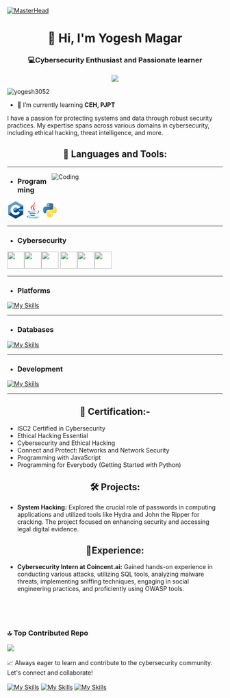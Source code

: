 <!--
**Yogesh3052/Yogesh3052** is a ✨ _special_ ✨ repository because its `README.md` (this file) appears on your GitHub profile.

Here are some ideas to get you started:

- 🔭 I’m currently working on ...
- 🌱 I’m currently learning ...
- 👯 I’m looking to collaborate on ...
- 🤔 I’m looking for help with ...
- 💬 Ask me about ...
- 📫 How to reach me: ...
- 😄 Pronouns: ...
- ⚡ Fun fact: ...
-->
[![MasterHead](https://www.enterpriseappstoday.com/wp-content/uploads/2022/09/Content-Marketing-Statistics-2.gif)]()
<h1 align="center">👋 Hi, I'm Yogesh Magar</h1> 
<h3 align="center"> 💻Cybersecurity Enthusiast and Passionate learner</h3>
<p align="center"><img  align="center" src="https://user-images.githubusercontent.com/74038190/212284158-e840e285-664b-44d7-b79b-e264b5e54825.gif"/></p>
<p align="left"> <img src="https://komarev.com/ghpvc/?username=yogesh3052&label=Profile%20views&color=0e75b6&style=flat" alt="yogesh3052" /> </p>


- 🌱 I’m currently learning **CEH, PJPT**

I have a passion for protecting systems and data through robust security practices. My expertise spans across various domains in cybersecurity, including ethical hacking, threat intelligence, and more.


<h2 align="Center"> 🔧 Languages and Tools:</h2>
<hr>
<img align="right" alt="Coding" width="400" src="https://cdn.dribbble.com/users/1162077/screenshots/3848914/programmer.gif">



- <h3>Programming</h3>
 <img src="https://raw.githubusercontent.com/devicons/devicon/master/icons/cplusplus/cplusplus-original.svg" alt="cplusplus" width="40" height="40"/><img src="https://raw.githubusercontent.com/devicons/devicon/master/icons/java/java-original.svg" alt="java" width="40" height="40"/><img src="https://raw.githubusercontent.com/devicons/devicon/master/icons/python/python-original.svg" alt="python" width="40" height="40"/></col><hr>
- <h3>Cybersecurity</h3>
 <img src="https://suprajatechnologies.com/images/vapticon.jpg" height=40 width=40/><img src="https://img.icons8.com/?size=100&id=PW0ChfedZvTh&format=png&color=000000" height ="40" width="40"/><img src="https://img.icons8.com/?size=100&id=9b5wowKIlo9d&format=png&color=000000" height ="40" width="40"/> <img src="https://upload.wikimedia.org/wikipedia/commons/c/c6/Wireshark_icon_new.png" height="40" width="40"/><img src="https://seeklogo.com/images/A/azure-active-directory-logo-C196F4B2D3-seeklogo.com.png" height="40" width="40"/><img src="https://www.kali.org/tools/burpsuite/images/burpsuite-logo.svg" height="40" width="40"/><hr>
- <h3>Platforms</h3>
  
[![My Skills](https://skillicons.dev/icons?i=kali,linux,windows&theme=dark)](https://skillicons.dev)<hr>
- <h3>Databases</h3>
[![My Skills](https://skillicons.dev/icons?i=mysql&theme=dark)](https://skillicons.dev)<hr>
- <h3>Development</h3>
[![My Skills](https://skillicons.dev/icons?i=flutter,git,github,android&theme=light)](https://skillicons.dev)<hr>
<h2 align="Center"> 📜 Certification:-</h2>

- ISC2 Certified in Cybersecurity
- Ethical Hacking Essential
- Cybersecurity and Ethical Hacking
- Connect and Protect: Networks and Network Security
- Programming with JavaScript
- Programming for Everybody (Getting Started with Python)

<h2 align="Center"> 🛠️ Projects:</h2>

- **System Hacking:** Explored the crucial role of passwords in computing applications and utilized tools like Hydra and John the Ripper for cracking. The project focused on enhancing security and accessing legal digital evidence.

<h2 align="Center"> 🌟Experience:</h2>

- **Cybersecurity Intern at Coincent.ai:**
Gained hands-on experience in conducting various attacks, utilizing SQL tools, analyzing malware threats, implementing sniffing techniques, engaging in social engineering practices, and proficiently using OWASP tools.

<p><img align="left" src="https://github-readme-stats.vercel.app/api/top-langs?username=yogesh3052&show_icons=true&locale=en&layout=compact&theme=tokyonight&hide_progress=true" alt="" /></p>

<p>&nbsp;<img align="center" src="https://github-readme-stats.vercel.app/api?username=yogesh3052&show_icons=true&locale=en&theme=tokyonight" alt="" /></p>

<p><img align="center" src="https://github-readme-streak-stats.herokuapp.com/?user=yogesh3052&&theme=tokyonight" alt="" /></p>

### 🔝 Top Contributed Repo
![](https://github-contributor-stats.vercel.app/api?username=yogesh3052&limit=5&theme=tokyonight&combine_all_yearly_contributions=true)

📈 Always eager to learn and contribute to the cybersecurity community. Let's connect and collaborate!
<br><br>
[![My Skills](https://skillicons.dev/icons?i=gmail&theme=dark)](mailto:yogesh05.magar@gmail.com)
[![My Skills](https://skillicons.dev/icons?i=linkedin&theme=dark)](https://linkedin.com/in/yogesh-magar-348875198)
[![My Skills](https://skillicons.dev/icons?i=github&theme=dark)](https://github.com/Yogesh3052)

